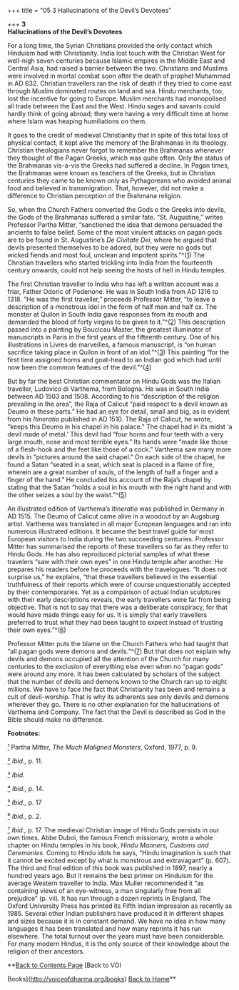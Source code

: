 +++
title = "05 3 Hallucinations of the Devil’s Devotees"

+++
**3**  
**Hallucinations of the Devil’s Devotees**

For a long time, the Syrian Christians provided the only contact which Hinduism had with Christianity. India lost touch with the Christian West for well-nigh seven centuries because Islamic empires in the Middle East and Central Asia, had raised a barrier between the two. Christians and Muslims were involved in mortal combat soon after the death of prophet Muhammad in AD 632. Christian travellers ran the risk of death if they tried to come east through Muslim dominated routes on land and sea. Hindu merchants, too, lost the incentive for going to Europe. Muslim merchants had monopolised all trade between the East and the West. Hindu sages and savants could hardly think of going abroad; they were having a very difficult time at home where Islam was heaping humiliations on them.

It goes to the credit of medieval Christianity that in spite of this total loss of physical contact, it kept alive the memory of the Brahmanas in its theology. Christian theologians never forgot to remember the Brahmanas whenever they thought of the Pagan Greeks, which was quite often. Only the status of the Brahmanas vis-a-vis the Greeks had suffered a decline. In Pagan times, the Brahmanas were known as teachers of the Greeks, but in Christian centuries they came to be known only as Pythagoreans who avoided animal food and believed in transmigration. That, however, did not make a difference to Christian perception of the Brahmana religion.

So, when the Church Fathers converted the Gods o the Greeks into devils, the Gods of the Brahmanas suffered a similar fate. “St. Augustine,” writes Professor Partha Mitter, “sanctioned the idea that demons persuaded the ancients to false belief. Some of the most virulent attacks on pagan gods are to be found in St. Augustine’s *De Civitate Dei*, where he argued that devils presented themselves to be adored, but they were no gods but wicked fiends and most foul, unclean and impotent spirits.”^([1](#1)) The Christian travellers who started trickling into India from the fourteenth century onwards, could not help seeing the hosts of hell in Hindu temples.

The first Christian traveller to India who has left a written account was a friar, Father Odoric of Podenone. He was in South India from AD 1316 to 1318. “He was the first traveller,” proceeds Professor Mitter, “to leave a description of a monstrous idol in the form of half man and half ox. The monster at Quilon in South India gave responses from its mouth and demanded the blood of forty virgins to be given to it.”^([2](#2)) This description passed into a painting by Boucicau Master, the greatest illuminator of manuscripts in Paris in the first years of the fifteenth century. One of his illustrations in Livres de marveilles, a famous manuscript, is “on human sacrifice taking place in Quilon in front of an idol.”^([3](#3)) This painting “for the first time assigned horns and goat-head to an Indian god which had until now been the common features of the devil.”^([4](#4))

But by far the best Christian commentator on Hindu Gods was the Italian traveller, Ludovico di Varthema, from Bologna. He was in South India between AD 1503 and 1508. According to his “description of the religion prevailing in the area”, the Raja of Calicut “paid respect to a devil known as Deumo in these parts.” He had an eye for detail, small and big, as is evident from his *Itineratio* published in AD 1510. The Raja of Calicut, he wrote, “keeps this Deumo in his chapel in his palace.” The chapel had in its midst ‘a devil made of metal.’ This devil had “four horns and four teeth with a very large mouth, nose and most terrible eyes.” Its hands were “made like those of a flesh-hook and the feet like those of a cock.” Varthema saw many more devils in “pictures around the said chapel.” On each side of the chapel, he found a Satan “seated in a seat, which seat is placed in a flame of fire, wherein are a great number of souls, of the length of half a finger and a finger of the hand.” He concluded his account of the Raja’s chapel by stating that the Satan “holds a soul in his mouth with the right hand and with the other seizes a soul by the waist.”^([5](#5))

An illustrated edition of Varthema’s *Itineratio* was published in Germany in AD 1515. The Deumo of Calicut came alive in a woodcut by an Augsburg artist. Varthema was translated in all major European languages and ran into numerous illustrated editions. It became the best travel guide for most European visitors to India during the two succeeding centuries. Professor Mitter has summarised the reports of these travellers so far as they refer to Hindu Gods. He has also reproduced pictorial samples of what these travelers “saw with their own eyes” in one Hindu temple after another. He prepares his readers before he proceeds with the travelogues. “It does not surprise us,” he explains, “that these travellers believed in the essential truthfulness of their reports which were of course unquestionably accepted by their contemporaries. Yet as a comparison of actual Indian sculptures with their early descriptions reveals, the early travellers were far from being objective. That is not to say that there was a deliberate conspiracy, for that would have made things easy for us. It is simply that early travellers preferred to trust what they had been taught to expect instead of trusting their own eyes.”^([6](#6))

Professor Mitter puts the blame on the Church Fathers who had taught that “all pagan gods were demons and devils.”^([7](#7)) But that does not explain why devils and demons occupied all the attention of the Church for many centuries to the exclusion of everything else even when no “pagan gods” were around any more. It has been calculated by scholars of the subject that the number of devils and demons known to the Church ran up to eight millions. We have to face the fact that Christianity has been and remains a cult of devil-worship. That is why its adherents see only devils and demons wherever they go. There is no other explanation for the hallucinations of Varthema and Company. The fact that the Devil is described as God in the Bible should make no difference.  
 

**Footnotes:**

[¹](#1a) Partha Mitter, *The Much Maligned Monsters*, Oxford, 1977, p. 9.

[²](#2a) *Ibid.,* p. 11.

[³](#3a) *Ibid.*

[⁴](#4a) *Ibid.,* p. 14.

[⁵](#5a) *Ibid.,* p. 17

[⁶](#6a) *Ibid.,* p. 2.

[⁷](#7a) *Ibid.,* p. 17. The medieval Christian image of Hindu Gods persists in our own times. Abbe Duboi, the famous French missionary, wrote a whole chapter on Hindu temples in his book, *Hindu Manners, Customs and Ceremonies*. Coming to Hindu idols he says, “Hindu imagination is such that it cannot be excited except by what is monstrous and extravagant” (p. 607). The third and final edition of this book was published in 1897, nearly a hundred years ago. But it remains the best primer on Hinduism for the average Western traveller to India. Max Muller recommended it “as containing views of an eye-witness, a man singularly free from all prejudice” (p. vii). It has run through a dozen reprints in England. The Oxford University Press has printed its Fifth Indian impression as recently as 1985. Several other Indian publishers have produced it in different shapes and sizes because it is in constant demand. We have no idea in how many languages it has been translated and how many reprints it has run elsewhere. The total turnout over the years must have been considerable. For many modern Hindus, it is the only source of their knowledge about the religion of their ancestors.

  

**[Back to Contents Page](index.htm)    [Back to VOI

Books](http://voiceofdharma.org/books)    [Back to Home](http://voiceofdharma.org)**

